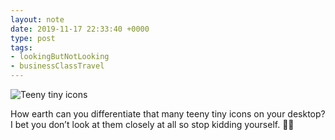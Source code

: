 ```yaml
---
layout: note
date: 2019-11-17 22:33:40 +0000
type: post
tags:
- lookingButNotLooking
- businessClassTravel
---
```


![Teeny tiny icons](https://fundiworks.files.wordpress.com/2019/11/34018e93d65840208be678033fb777fc.jpg?w=640&;h=640)

How earth can you differentiate that many teeny tiny icons on your desktop? I bet you don’t look at them closely at all so stop kidding yourself. 🤣😂

